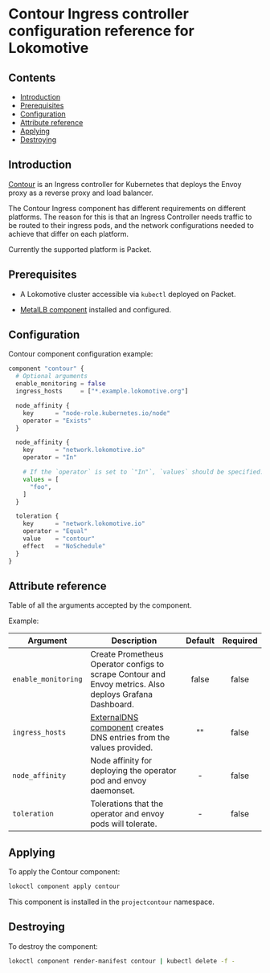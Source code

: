 # Contour Ingress controller configuration reference for Lokomotive

## Contents

* [Introduction](#introduction)
* [Prerequisites](#prerequisites)
* [Configuration](#configuration)
* [Attribute reference](#attribute-reference)
* [Applying](#applying)
* [Destroying](#destroying)

## Introduction

[Contour](https://github.com/projectcontour/contour) is an Ingress controller for Kubernetes that
deploys the Envoy proxy as a reverse proxy and load balancer.

The Contour Ingress component has different requirements on different platforms. The reason for this
is that an Ingress Controller needs traffic to be routed to their ingress pods, and the network
configurations needed to achieve that differ on each platform.

Currently the supported platform is Packet.

## Prerequisites

* A Lokomotive cluster accessible via `kubectl` deployed on Packet.

* [MetalLB component](metallb.md) installed and configured.

## Configuration

Contour component configuration example:

```tf
component "contour" {
  # Optional arguments
  enable_monitoring = false
  ingress_hosts     = ["*.example.lokomotive.org"]

  node_affinity {
    key      = "node-role.kubernetes.io/node"
    operator = "Exists"
  }

  node_affinity {
    key      = "network.lokomotive.io"
    operator = "In"

    # If the `operator` is set to `"In"`, `values` should be specified.
    values = [
      "foo",
    ]
  }

  toleration {
    key      = "network.lokomotive.io"
    operator = "Equal"
    value    = "contour"
    effect   = "NoSchedule"
  }
}
```

## Attribute reference

Table of all the arguments accepted by the component.

Example:

| Argument            | Description                                                                                             | Default | Required |
|---------------------|---------------------------------------------------------------------------------------------------------|:-------:|:--------:|
| `enable_monitoring` | Create Prometheus Operator configs to scrape Contour and Envoy metrics. Also deploys Grafana Dashboard. | false   | false    |
| `ingress_hosts`     | [ExternalDNS component](external-dns.md) creates DNS entries from the values provided.                  | ""      | false    |
| `node_affinity`     | Node affinity for deploying the operator pod and envoy daemonset.                                       | -       | false    |
| `toleration`        | Tolerations that the operator and envoy pods will tolerate.                                             | -       | false    |

## Applying

To apply the Contour component:

```bash
lokoctl component apply contour
```

This component is installed in the `projectcontour` namespace.

## Destroying

To destroy the component:

```bash
lokoctl component render-manifest contour | kubectl delete -f -
```

